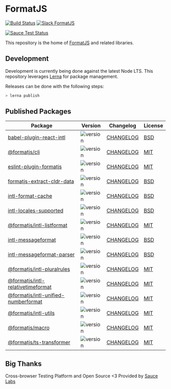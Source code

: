 # FormatJS

[![Build Status](https://travis-ci.org/formatjs/formatjs.svg?branch=master)](https://travis-ci.org/formatjs/formatjs)
[![Slack FormatJS](https://img.shields.io/badge/slack-@formatjs-green.svg?logo=slack)](https://join.slack.com/t/formatjs/shared_invite/enQtNjM2MjM4NjE4ODIxLTMyMWE0YTNhMTlmMzZlNzJlNjEzMWY0YjM2ODUxYjlmNDE2YzQyMDIxZDg3Y2Q5YWNlMzhhYzRiNDk0OGQwNGI)

[![Sauce Test Status](https://saucelabs.com/browser-matrix/formatjsproject.svg)](https://saucelabs.com/u/formatjsproject)

This repository is the home of [FormatJS](http://formatjs.io/) and related libraries.

## Development

Development is currently being done against the latest Node LTS. This repository leverages [Lerna][] for package management.

Releases can be done with the following steps:

```js
> lerna publish
```

## Published Packages

| Package                                                                                                  | Version                                                                  | Changelog                                                     | License                                               |
| -------------------------------------------------------------------------------------------------------- | ------------------------------------------------------------------------ | ------------------------------------------------------------- | ----------------------------------------------------- |
| [babel-plugin-react-intl](https://www.npmjs.com/package/babel-plugin-react-intl)                         | ![version](https://badgen.net/npm/v/babel-plugin-react-intl)             | [CHANGELOG](packages/babel-plugin-react-intl/CHANGELOG.md)    | [BSD](packages/babel-plugin-react-intl/LICENSE.md)    |
| [@formatjs/cli](https://www.npmjs.com/package/@formatjs/cli)                                             | ![version](https://badgen.net/npm/v/@formatjs/cli)                       | [CHANGELOG](packages/cli/CHANGELOG.md)                        | [MIT](packages/cli/LICENSE.md)                        |
| [eslint-plugin-formatjs](https://www.npmjs.com/package/eslint-plugin-formatjs)                           | ![version](https://badgen.net/npm/v/eslint-plugin-formatjs)              | [CHANGELOG](packages/eslint-plugin-formatjs/CHANGELOG.md)     | [MIT](packages/eslint-plugin-formatjs/LICENSE.md)     |
| [formatjs-extract-cldr-data](https://www.npmjs.com/package/formatjs-extract-cldr-data)                   | ![version](https://badgen.net/npm/v/formatjs-extract-cldr-data)          | [CHANGELOG](packages/formatjs-extract-cldr-data/CHANGELOG.md) | [BSD](packages/formatjs-extract-cldr-data/LICENSE.md) |
| [intl-format-cache](https://www.npmjs.com/package/intl-format-cache)                                     | ![version](https://badgen.net/npm/v/intl-format-cache)                   | [CHANGELOG](packages/intl-format-cache/CHANGELOG.md)          | [BSD](packages/intl-format-cache/LICENSE.md)          |
| [intl-locales-supported](https://www.npmjs.com/package/intl-locales-supported)                           | ![version](https://badgen.net/npm/v/intl-locales-supported)              | [CHANGELOG](packages/intl-locales-supported/CHANGELOG.md)     | [BSD](packages/intl-locales-supported/LICENSE.md)     |
| [@formatjs/intl-listformat](https://www.npmjs.com/package/@formatjs/intl-listformat)                     | ![version](https://badgen.net/npm/v/@formatjs/intl-listformat)           | [CHANGELOG](packages/intl-listformat/CHANGELOG.md)            | [MIT](packages/intl-listformat/LICENSE.md)            |
| [intl-messageformat](https://www.npmjs.com/package/intl-messageformat)                                   | ![version](https://badgen.net/npm/v/intl-messageformat)                  | [CHANGELOG](packages/intl-messageformat/CHANGELOG.md)         | [BSD](packages/intl-messageformat/LICENSE.md)         |
| [intl-messageformat-parser](https://www.npmjs.com/package/intl-messageformat-parser)                     | ![version](https://badgen.net/npm/v/intl-messageformat-parser)           | [CHANGELOG](packages/intl-messageformat-parser/CHANGELOG.md)  | [BSD](packages/intl-messageformat-parser/LICENSE.md)  |
| [@formatjs/intl-pluralrules](https://www.npmjs.com/package/@formatjs/intl-pluralrules)                   | ![version](https://badgen.net/npm/v/@formatjs/intl-pluralrules)          | [CHANGELOG](packages/intl-pluralrules/CHANGELOG.md)           | [MIT](packages/intl-pluralrules/LICENSE.md)           |
| [@formatjs/intl-relativetimeformat](https://www.npmjs.com/package/@formatjs/intl-relativetimeformat)     | ![version](https://badgen.net/npm/v/@formatjs/intl-relativetimeformat)   | [CHANGELOG](packages/intl-relativetimeformat/CHANGELOG.md)    | [MIT](packages/intl-relativetimeformat/LICENSE.md)    |
| [@formatjs/intl-unified-numberformat](https://www.npmjs.com/package/@formatjs/intl-unified-numberformat) | ![version](https://badgen.net/npm/v/@formatjs/intl-unified-numberformat) | [CHANGELOG](packages/intl-unified-numberformat/CHANGELOG.md)  | [MIT](packages/intl-unified-numberformat/LICENSE.md)  |
| [@formatjs/intl-utils](https://www.npmjs.com/package/@formatjs/intl-utils)                               | ![version](https://badgen.net/npm/v/@formatjs/intl-utils)                | [CHANGELOG](packages/intl-utils/CHANGELOG.md)                 | [MIT](packages/intl-utils/LICENSE.md)                 |
| [@formatjs/macro](https://www.npmjs.com/package/@formatjs/macro)                                         | ![version](https://badgen.net/npm/v/@formatjs/cli)                       | [CHANGELOG](packages/cli/CHANGELOG.md)                        | [MIT](packages/cli/LICENSE.md)                        |
| [@formatjs/ts-transformer](https://www.npmjs.com/package/@formatjs/cli)                                  | ![version](https://badgen.net/npm/v/@formatjs/cli)                       | [CHANGELOG](packages/cli/CHANGELOG.md)                        | [MIT](packages/cli/LICENSE.md)                        |

## Big Thanks

Cross-browser Testing Platform and Open Source <3 Provided by [Sauce Labs][saucelabs]

[lerna]: https://lerna.js.org/
[saucelabs]: https://saucelabs.com
